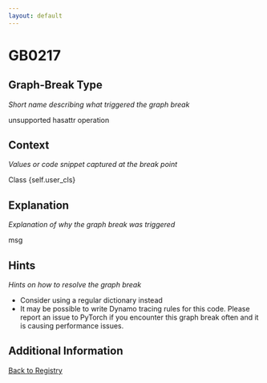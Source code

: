 ```yaml
---
layout: default
---
```

# GB0217

## Graph-Break Type
*Short name describing what triggered the graph break*

unsupported hasattr operation

## Context
*Values or code snippet captured at the break point*

Class {self.user_cls}

## Explanation
*Explanation of why the graph break was triggered*

msg

## Hints
*Hints on how to resolve the graph break*

- Consider using a regular dictionary instead
- It may be possible to write Dynamo tracing rules for this code. Please report an issue to PyTorch if you encounter this graph break often and it is causing performance issues.


## Additional Information

<!-- ADDITIONAL INFORMATION START - Add custom information below this line -->

<!-- ADDITIONAL INFORMATION END -->

[Back to Registry](../index.html)
